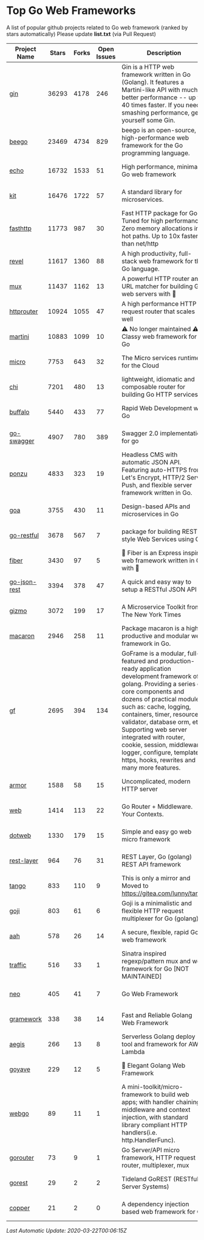 # Top Go Web Frameworks
A list of popular github projects related to Go web framework (ranked by stars automatically)
Please update **list.txt** (via Pull Request)

| Project Name | Stars | Forks | Open Issues | Description | Last Commit |
| ------------ | ----- | ----- | ----------- | ----------- | ----------- |
| [gin](https://github.com/gin-gonic/gin) | 36293 | 4178 | 246 | Gin is a HTTP web framework written in Go (Golang). It features a Martini-like API with much better performance -- up to 40 times faster. If you need smashing performance, get yourself some Gin. | 2020-03-16 16:52:02 |
| [beego](https://github.com/astaxie/beego) | 23469 | 4734 | 829 | beego is an open-source, high-performance web framework for the Go programming language. | 2020-02-22 07:09:25 |
| [echo](https://github.com/labstack/echo) | 16732 | 1533 | 51 | High performance, minimalist Go web framework | 2020-03-05 14:36:43 |
| [kit](https://github.com/go-kit/kit) | 16476 | 1722 | 57 | A standard library for microservices. | 2020-03-20 17:08:00 |
| [fasthttp](https://github.com/valyala/fasthttp) | 11773 | 987 | 30 | Fast HTTP package for Go. Tuned for high performance. Zero memory allocations in hot paths. Up to 10x faster than net/http | 2020-03-13 10:25:52 |
| [revel](https://github.com/revel/revel) | 11617 | 1360 | 88 | A high productivity, full-stack web framework for the Go language. | 2018-10-30 13:23:52 |
| [mux](https://github.com/gorilla/mux) | 11437 | 1162 | 13 | A powerful HTTP router and URL matcher for building Go web servers with 🦍 | 2020-01-12 19:17:43 |
| [httprouter](https://github.com/julienschmidt/httprouter) | 10924 | 1055 | 47 | A high performance HTTP request router that scales well | 2020-01-14 09:48:04 |
| [martini](https://github.com/go-martini/martini) | 10883 | 1099 | 10 | ⚠️ No longer maintained ⚠️  Classy web framework for Go | 2017-01-21 21:58:54 |
| [micro](https://github.com/micro/micro) | 7753 | 643 | 32 | The Micro services runtime for the Cloud | 2020-03-21 21:24:13 |
| [chi](https://github.com/go-chi/chi) | 7201 | 480 | 13 | lightweight, idiomatic and composable router for building Go HTTP services | 2020-03-20 20:40:02 |
| [buffalo](https://github.com/gobuffalo/buffalo) | 5440 | 433 | 77 | Rapid Web Development w/ Go | 2020-02-19 06:39:20 |
| [go-swagger](https://github.com/go-swagger/go-swagger) | 4907 | 780 | 389 | Swagger 2.0 implementation for go | 2020-03-14 22:31:51 |
| [ponzu](https://github.com/ponzu-cms/ponzu) | 4833 | 323 | 19 | Headless CMS with automatic JSON API. Featuring auto-HTTPS from Let's Encrypt, HTTP/2 Server Push, and flexible server framework written in Go. | 2020-01-02 00:14:32 |
| [goa](https://github.com/goadesign/goa) | 3755 | 430 | 11 | Design-based APIs and microservices in Go | 2020-03-08 23:12:59 |
| [go-restful](https://github.com/emicklei/go-restful) | 3678 | 567 | 7 | package for building REST-style Web Services using Go | 2020-03-09 11:38:56 |
| [fiber](https://github.com/gofiber/fiber) | 3430 | 97 | 5 | 🚀 Fiber is an Express inspired web framework written in Go with 💖 | 2020-03-17 16:20:50 |
| [go-json-rest](https://github.com/ant0ine/go-json-rest) | 3394 | 378 | 47 | A quick and easy way to setup a RESTful JSON API | 2017-09-13 04:12:08 |
| [gizmo](https://github.com/nytimes/gizmo) | 3072 | 199 | 17 | A Microservice Toolkit from The New York Times | 2020-03-20 14:02:24 |
| [macaron](https://github.com/go-macaron/macaron) | 2946 | 258 | 11 | Package macaron is a high productive and modular web framework in Go. | 2020-03-08 11:32:44 |
| [gf](https://github.com/gogf/gf) | 2695 | 394 | 134 | GoFrame is a modular, full-featured and production-ready application development framework of golang. Providing a series of core components and dozens of practical modules, such as: cache, logging, containers, timer, resource, validator, database orm, etc. Supporting web server integrated with router, cookie, session, middleware, logger, configure, template, https, hooks, rewrites and many more features.  | 2020-03-21 16:15:59 |
| [armor](https://github.com/labstack/armor) | 1588 | 58 | 15 | Uncomplicated, modern HTTP server | 2019-08-03 18:10:09 |
| [web](https://github.com/gocraft/web) | 1414 | 113 | 22 | Go Router + Middleware. Your Contexts. | 2019-02-07 15:06:52 |
| [dotweb](https://github.com/devfeel/dotweb) | 1330 | 179 | 15 | Simple and easy go web micro framework | 2019-12-01 08:01:18 |
| [rest-layer](https://github.com/rs/rest-layer) | 964 | 76 | 31 | REST Layer, Go (golang) REST API framework | 2019-12-05 10:17:11 |
| [tango](https://github.com/lunny/tango) | 833 | 110 | 9 | This is only a mirror and Moved to https://gitea.com/lunny/tango | 2019-05-17 03:31:10 |
| [goji](https://github.com/goji/goji) | 803 | 61 | 6 | Goji is a minimalistic and flexible HTTP request multiplexer for Go (golang) | 2019-01-26 23:58:29 |
| [aah](https://github.com/go-aah/aah) | 578 | 26 | 14 | A secure, flexible, rapid Go web framework | 2019-10-12 08:09:30 |
| [traffic](https://github.com/gravityblast/traffic) | 516 | 33 | 1 | Sinatra inspired regexp/pattern mux and web framework for Go [NOT MAINTAINED] | 2015-11-26 21:31:07 |
| [neo](https://github.com/ivpusic/neo) | 405 | 41 | 7 | Go Web Framework | 2017-08-14 23:54:31 |
| [gramework](https://github.com/gramework/gramework) | 338 | 38 | 14 | Fast and Reliable Golang Web Framework | 2020-01-21 17:51:59 |
| [aegis](https://github.com/tmaiaroto/aegis) | 266 | 13 | 8 | Serverless Golang deploy tool and framework for AWS Lambda | 2019-07-28 17:59:41 |
| [goyave](https://github.com/System-Glitch/goyave) | 229 | 12 | 5 | :pear: Elegant Golang Web Framework | 2020-03-12 09:10:14 |
| [webgo](https://github.com/bnkamalesh/webgo) | 89 | 11 | 1 | A mini-toolkit/micro-framework to build web apps; with handler chaining, middleware and context injection, with standard library compliant HTTP handlers(i.e. http.HandlerFunc). | 2020-01-28 04:26:44 |
| [gorouter](https://github.com/vardius/gorouter) | 73 | 9 | 1 | Go Server/API micro framework, HTTP request router, multiplexer, mux | 2020-03-21 22:50:39 |
| [gorest](https://github.com/tideland/gorest) | 29 | 2 | 2 | Tideland GoREST (RESTful Server Systems) | 2017-11-10 13:00:37 |
| [copper](https://github.com/tusharsoni/copper) | 21 | 2 | 0 | A dependency injection based web framework for Go | 2020-02-03 01:29:53 |

*Last Automatic Update: 2020-03-22T00:06:15Z*